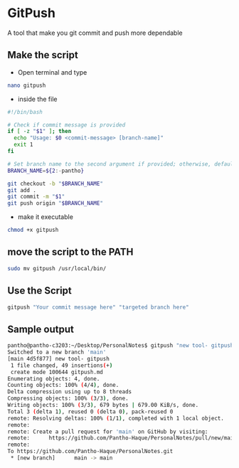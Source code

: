 # GitPush

A tool that make you git commit and push more dependable

## Make the script

- Open terminal and type

```sh
nano gitpush
```

- inside the file

```sh
#!/bin/bash

# Check if commit message is provided
if [ -z "$1" ]; then
  echo "Usage: $0 <commit-message> [branch-name]"
  exit 1
fi

# Set branch name to the second argument if provided; otherwise, default to 'pantho'
BRANCH_NAME=${2:-pantho}

git checkout -b "$BRANCH_NAME"
git add .
git commit -m "$1"
git push origin "$BRANCH_NAME"
```

- make it executable

```sh
chmod +x gitpush
```

## move the script to the PATH

```sh
sudo mv gitpush /usr/local/bin/
```

## Use the Script

```sh
gitpush "Your commit message here" "targeted branch here"
```

## Sample output

```sh
pantho@pantho-c3203:~/Desktop/PersonalNotes$ gitpush "new tool- gitpush" main
Switched to a new branch 'main'
[main 4d5f877] new tool- gitpush
 1 file changed, 49 insertions(+)
 create mode 100644 gitpush.md
Enumerating objects: 4, done.
Counting objects: 100% (4/4), done.
Delta compression using up to 8 threads
Compressing objects: 100% (3/3), done.
Writing objects: 100% (3/3), 679 bytes | 679.00 KiB/s, done.
Total 3 (delta 1), reused 0 (delta 0), pack-reused 0
remote: Resolving deltas: 100% (1/1), completed with 1 local object.
remote:
remote: Create a pull request for 'main' on GitHub by visiting:
remote:      https://github.com/Pantho-Haque/PersonalNotes/pull/new/main
remote:
To https://github.com/Pantho-Haque/PersonalNotes.git
 * [new branch]      main -> main
```
